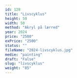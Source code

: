 ```yaml
---
id: 128
title: "Livscyklus"
height: 50
width: 50
method: "Akryl på lærred"
year: 2024
price: "2500"
exPrice: "2500"
status: ""
fileName: "2024-livscyklus.jpg"
medie: "painting"
draft: "False"
slug: "livscyklus"
weight: "85"
---
```

